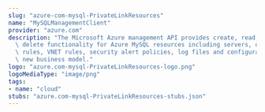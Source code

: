 ```yaml
---
slug: "azure-com-mysql-PrivateLinkResources"
name: "MySQLManagementClient"
provider: "azure.com"
description: "The Microsoft Azure management API provides create, read, update, and\
  \ delete functionality for Azure MySQL resources including servers, databases, firewall\
  \ rules, VNET rules, security alert policies, log files and configurations with\
  \ new business model."
logo: "azure.com-mysql-PrivateLinkResources-logo.png"
logoMediaType: "image/png"
tags:
- name: "cloud"
stubs: "azure.com-mysql-PrivateLinkResources-stubs.json"
---
```

